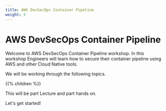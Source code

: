 ```yaml
---
title: AWS DevSecOps Container Pipeline
weight: 5
---
```


# AWS DevSecOps Container Pipeline

Welcome to AWS DevSecOps Container Pipeline workshop. In this workshop Engineers will learn how to secure their container
pipeline using AWS and other Cloud Native tools.

We will be working through the following topics.

{{% children  %}}

This will be part Lecture and part hands on.

Let's get started!



